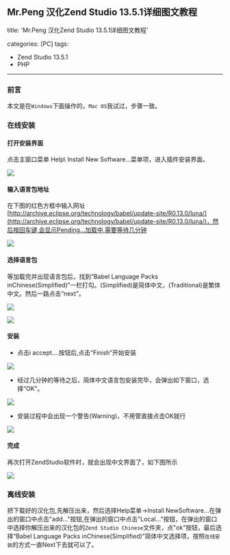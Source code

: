 ## Mr.Peng 汉化Zend Studio 13.5.1详细图文教程

title: 'Mr.Peng 汉化Zend Studio 13.5.1详细图文教程'

categories: [PC]
tags:

- Zend Studio 13.5.1
- PHP

------

### 前言

本文是在`Windows`下面操作的，`Mac OS`我试过，步骤一致。

<!--more-->

### 在线安装

#### 打开安装界面

点击主窗口菜单 Help\ Install New Software…菜单项，进入插件安装界面。

![](https://ww3.sinaimg.cn/large/006tNc79gy1fd65fkixzlj30hs0d5tau.jpg)



#### 输入语言包地址

在下图的红色方框中输入网址[http://archive.eclipse.org/technology/babel/update-site/R0.13.0/luna/](http://archive.eclipse.org/technology/babel/update-site/R0.13.0/luna/)，然后按回车键,会显示Pending...加载中,需要等待几分钟

![](https://ww2.sinaimg.cn/large/006tNc79ly1fd65j5ox5mj30o90n6wi3.jpg)

#### 选择语言包

等加载完并出现语言包后，找到“Babel Language Packs inChinese(Simplified)”一栏打勾。(Simplified)是简体中文，(Traditional)是繁体中文。然后一路点击“next”。



![](https://ww4.sinaimg.cn/large/006tNc79ly1fd65jxufctj30o90n943h.jpg)

![](https://ww3.sinaimg.cn/large/006tNc79gy1fd65k9o1vnj30o90nbgs7.jpg)

#### 安装

* 点击i accept....按钮后,点击“Finish”开始安装

![](https://ww2.sinaimg.cn/large/006tNc79gy1fd65l4gdttj30o80n9gqa.jpg)

* 经过几分钟的等待之后，简体中文语言包安装完毕，会弹出如下窗口，选择“OK”。

![](https://ww3.sinaimg.cn/large/006tNc79gy1fd65luidikj30gs07zdgr.jpg)

* 安装过程中会出现一个警告(Warning)，不用管直接点击OK就行

![](https://ww1.sinaimg.cn/large/006tNc79gy1fd65mn76iaj30mc0icgob.jpg)

#### 完成

再次打开ZendStudio软件时，就会出现中文界面了，如下图所示

![](https://ww1.sinaimg.cn/large/006tNc79gy1fd65n9u1nzj30qe0jy0w1.jpg)

### 离线安装

把下载好的汉化包,先解压出来，然后选择Help菜单->Install NewSoftware...在弹出的窗口中点击"add..."按钮,在弹出的窗口中点击"Local..."按钮，在弹出的窗口中选择你解压出来的汉化包的`Zend Studio Chinese`文件夹，点"ok"按钮，最后选择“Babel Language Packs inChinese(Simplified)”简体中文选择项，按照`在线安装`的方式一直Next下去就可以了。